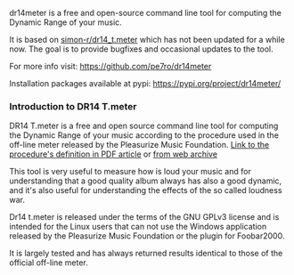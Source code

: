 dr14meter is a free and open-source command line tool for computing the Dynamic Range of your music. 

It is based on [simon-r/dr14_t.meter](https://github.com/simon-r/dr14_t.meter) which has not been updated for a while now.
The goal is to provide bugfixes and occasional updates to the tool.

For more info visit: <https://github.com/pe7ro/dr14meter>

Installation packages available at pypi: <https://pypi.org/project/dr14meter/>

### Introduction to DR14 T.meter ###

DR14 T.meter is a free and open source command line tool for computing the Dynamic Range of your music 
according to the procedure used in the off-line meter released by the Pleasurize Music Foundation. 
[Link to the procedure's definition in PDF article](http://www.dynamicrange.de/sites/default/files/Measuring%20DR%20ENv3.pdf)
or
[from web archive](https://web.archive.org/web/20180917133436/http://www.dynamicrange.de/sites/default/files/Measuring%20DR%20ENv3.pdf)

This tool is very useful to measure how is loud your music and for understanding that a good quality album 
always has also a good dynamic, and it's also useful for understanding the effects of the so called loudness war.

Dr14 t.meter is released under the terms of the  GNU GPLv3 license and  is intended for the Linux users 
that can not use the Windows application released by the Pleasurize Music Foundation or the plugin for Foobar2000.

It is largely tested and has always returned results identical to those of the official off-line meter.

